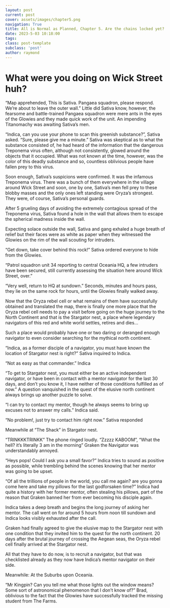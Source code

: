 ```yaml
---
layout: post
current: post
cover: assets/images/chapter5.png
navigation: True
title: All is Normal as Planned, Chapter 5. Are the chains locked yet?
date: 2023-5-03 10:18:00
tags:
class: post-template
subclass: 'post'
author: raymond
---
```


# What were you doing on Wick Street huh?

“Map apprehended, This is Sativa. Pangaea squadron, please respond. We’re about to leave the outer wall.” Little did Sativa know, however, the fearsome and battle-trained Pangaea squadron were mere ants in the eyes of the Glowies and they made quick work of the unit. An impending Titanomachy was awaiting Sativa’s men.

“Indica, can you use your phone to scan this greenish substance?”, Sativa asked.
“Sure, please give me a minute.” Sativa was skeptical as to what the substance consisted of, he had heard of the information that the dangerous Treponema virus often, although not consistently, glowed around the objects that it occupied. What was not known at the time, however, was the color of this deadly substance and so, countless oblivious people have fallen prey to this virus.

Soon enough, Sativa’s suspicions were confirmed. It was the infamous Treponema virus. There was a bunch of them everywhere in the village around Wick Street and soon, one by one, Sativa’s men fell prey to these blobby masses and the only ones left standing were Oryza’s strongest. They were, of course, Sativa’s personal guards. 

After 5 grueling days of avoiding the extremely contagious spread of the Treponema virus, Sativa found a hole in the wall that allows them to escape the spherical madness inside the wall.

Expecting solace outside the wall, Sativa and gang exhaled a huge breath of relief but their faces were as white as paper when they witnessed the Glowies on the rim of the wall scouting for intruders. 

“Get down, take cover behind this rock!” Sativa ordered everyone to hide from the Glowies.

“Patrol squadron unit 34 reporting to central Oceania HQ, a few intruders have been secured, still currently assessing the situation here around Wick Street, over.”

“Very well, return to HQ at sundown.” Seconds, minutes and hours pass, they lie on the same rock for hours, until the Glowies finally walked away.

Now that the Oryza rebel cell or what remains of them have successfully obtained and translated the map, there is finally one more place that the Oryza rebel cell needs to pay a visit before going on the huge journey to the North Continent and that is the Stargator nest, a place where legendary navigators of this red and white world settles, retires and dies…

Such a place would probably have one or two daring or deranged enough navigator to even consider searching for the mythical north continent.

“Indica, as a former disciple of a navigator, you must have known the location of Stargator nest is right?” Sativa inquired to Indica.

“Not as easy as that commander.” Indica 

“To get to Stargator nest, you must either be an active independent navigator, or have been in contact with a mentor navigator for the last 30 days, and don’t you know it, I have neither of those conditions fulfilled as of now.” A question vanquished in the quest of the elusive north continent always brings up another puzzle to solve.

“I can try to contact my mentor, though he always seems to bring up excuses not to answer my calls.” Indica said.

“No problem!, just try to contact him right now.” Sativa responded

Meanwhile at “The Shack” in Stargator nest.

“TRINKKKTRINKK” The phone ringed loudly.
“Zzzzz KABOOM”, “What the hell? it’s literally 3 am in the morning” Graken the Navigator was understandably annoyed.

“Heys pops! Could I ask you a small favor?” Indica tries to sound as positive as possible, while trembling behind the scenes knowing that her mentor was going to be upset.

“Of all the trillions of people in the world, you call me again? are you gonna come here and take my pillows for the last godforsaken time?” Indica had quite a history with her former mentor, often stealing his pillows, part of the reason that Graken banned her from ever becoming his disciple again.

Indica takes a deep breath and begins the long journey of asking her mentor.
The call went on for around 5 hours from noon till sundown and Indica looks visibly exhausted after the call.

Graken had finally agreed to give the elusive map to the Stargator nest with one condition that they invited him to the quest for the north continent. 
20 days after the brutal journey of crossing the Aegean seas, the Oryza rebel cell finally arrived at the Stargator nest. 

All that they have to do now, is to recruit a navigator, but that was checklisted already as they now have Indica’s mentor navigator on their side.

Meanwhile: At the Suburbs upon Oceania.

“Mr Kingpin? Can you tell me what those lights out the window means? Some sort of astronomical phenomenon that I don’t know of?” Brad, oblivious to the fact that the Glowies have successfully tracked the missing student from The Farms.

